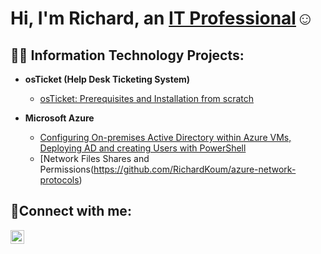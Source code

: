 <h1>Hi, I'm Richard, an <a href="https://linkedin.com/in/Richard">IT Professional</a>☺</h1>

<h2>👨‍💻 Information Technology Projects:</h2>

- <b>osTicket (Help Desk Ticketing System)</b>
  - [osTicket: Prerequisites and Installation from scratch](https://github.com/RichardKoum/osticket-prereqs)
    
    
- <b>Microsoft Azure</b>
  - [Configuring On-premises Active Directory within Azure VMs, Deploying AD and creating Users with PowerShell](https://github.com/RichardKoum/configure-ad)
  - [Network Files Shares and Permissions(https://github.com/RichardKoum/azure-network-protocols)

<h2>🤳Connect with me:</h2>


[<img align="left" alt="Richard | LinkedIn" width="22px" src="https://cdn.jsdelivr.net/npm/simple-icons@v3/icons/linkedin.svg" />][linkedin]




[linkedin]: https://www.linkedin.com/in/richard-koum-670ba7379/
